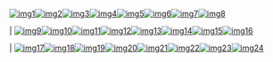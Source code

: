 
<!-- Image Map Generated by http://www.image-map.net/ -->

[![img1](https://raw.githubusercontent.com/Ravaill-hack/Ravaill-hack/refs/heads/main/A1.jpg)](https://lien1.com)[![img2](https://raw.githubusercontent.com/Ravaill-hack/Ravaill-hack/refs/heads/main/B1.jpg)](https://lien2.com)[![img3](https://raw.githubusercontent.com/Ravaill-hack/Ravaill-hack/refs/heads/main/C1.jpg)](https://lien3.com)[![img4](https://raw.githubusercontent.com/Ravaill-hack/Ravaill-hack/refs/heads/main/D1.jpg)](https://lien4.com)[![img5](https://raw.githubusercontent.com/Ravaill-hack/Ravaill-hack/refs/heads/main/E1.jpg)](https://lien5.com)[![img6](https://raw.githubusercontent.com/Ravaill-hack/Ravaill-hack/refs/heads/main/F1.jpg)](https://lien6.com)[![img7](https://raw.githubusercontent.com/Ravaill-hack/Ravaill-hack/refs/heads/main/G1.jpg)](https://lien7.com)[![img8](https://raw.githubusercontent.com/Ravaill-hack/Ravaill-hack/refs/heads/main/H1.jpg)](https://lien8.com)

| [![img9](https://raw.githubusercontent.com/Ravaill-hack/Ravaill-hack/refs/heads/main/A2.jpg)](https://lien9.com)[![img10](https://raw.githubusercontent.com/Ravaill-hack/Ravaill-hack/refs/heads/main/B2.jpg)](https://lien10.com)[![img11](https://raw.githubusercontent.com/Ravaill-hack/Ravaill-hack/refs/heads/main/C2.jpg)](https://lien11.com)[![img12](https://raw.githubusercontent.com/Ravaill-hack/Ravaill-hack/refs/heads/main/D2.jpg)](https://lien12.com)[![img13](https://raw.githubusercontent.com/Ravaill-hack/Ravaill-hack/refs/heads/main/E2.jpg)](https://lien13.com)[![img14](https://raw.githubusercontent.com/Ravaill-hack/Ravaill-hack/refs/heads/main/F2.jpg)](https://lien14.com)[![img15](https://raw.githubusercontent.com/Ravaill-hack/Ravaill-hack/refs/heads/main/G2.jpg)](https://lien15.com)[![img16](https://raw.githubusercontent.com/Ravaill-hack/Ravaill-hack/refs/heads/main/H2.jpg)](https://lien16.com)

| [![img17](https://raw.githubusercontent.com/Ravaill-hack/Ravaill-hack/refs/heads/main/A3.jpg)](https://lien17.com)[![img18](https://raw.githubusercontent.com/Ravaill-hack/Ravaill-hack/refs/heads/main/B3.jpg)](https://lien18.com)[![img19](https://raw.githubusercontent.com/Ravaill-hack/Ravaill-hack/refs/heads/main/C3.jpg)](https://lien19.com)[![img20](https://raw.githubusercontent.com/Ravaill-hack/Ravaill-hack/refs/heads/main/D3.jpg)](https://lien20.com)[![img21](https://raw.githubusercontent.com/Ravaill-hack/Ravaill-hack/refs/heads/main/E3.jpg)](https://lien21.com)[![img22](https://raw.githubusercontent.com/Ravaill-hack/Ravaill-hack/refs/heads/main/F3.jpg)](https://lien22.com)[![img23](https://raw.githubusercontent.com/Ravaill-hack/Ravaill-hack/refs/heads/main/G3.jpg)](https://lien23.com)[![img24](https://raw.githubusercontent.com/Ravaill-hack/Ravaill-hack/refs/heads/main/H3.jpg)](https://lien24.com)



<!--
[![Anurag's GitHub stats](https://github-readme-stats.vercel.app/api?username=Ravaill-hack&show_icons=true&theme=radical)](https://github.com/anuraghazra/github-readme-stats)

<h1 align="center">Salut, moi c'est Ton Prénom 👋</h1>
<p align="center">Bienvenue sur mon GitHub ! Voici un aperçu interactif de mes projets 👇</p>

<p align="center">
  <img src="portfolio-map.png" usemap="#projects" alt="Mes projets" width="800">
</p>

<map name="projects">
  <area shape="rect" coords="50,50,150,150" href="https://github.com/tonpseudo/projet1" alt="Projet 1" />
  <area shape="rect" coords="200,50,300,150" href="https://github.com/tonpseudo/projet2" alt="Projet 2" />
  <area shape="rect" coords="350,50,450,150" href="https://github.com/tonpseudo/projet3" alt="Projet 3" />
  Ajoute autant de zones que nécessaire
</map>

---

🎨 **Chaque icône est cliquable !**
N'hésite pas à explorer mes projets en cliquant sur l'image ci-dessus.



**Ravaill-hack/Ravaill-hack** is a ✨ _special_ ✨ repository because its `README.md` (this file) appears on your GitHub profile.

Here are some ideas to get you started:

- 🔭 I’m currently working on ...
- 🌱 I’m currently learning ...
- 👯 I’m looking to collaborate on ...
- 🤔 I’m looking for help with how to make seitan
- 💬 Ask me about 19th century architecture
- 📫 How to reach me: ...
- ⚡ Fun fact: ...
-->
